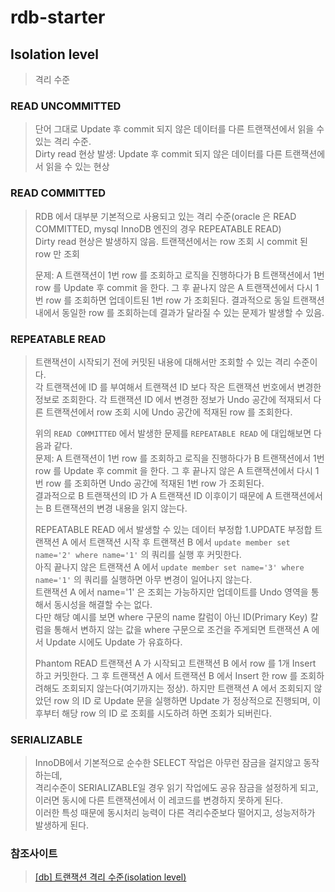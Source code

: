 # rdb-starter

## Isolation level
> 격리 수준 

### READ UNCOMMITTED
> 단어 그대로 Update 후 commit 되지 않은 데이터를 다른 트랜잭션에서 읽을 수 있는 격리 수준.  
> Dirty read 현상 발생: Update 후 commit 되지 않은 데이터를 다른 트랜잭션에서 읽을 수 있는 현상  

### READ COMMITTED
> RDB 에서 대부분 기본적으로 사용되고 있는 격리 수준(oracle 은 READ COMMITTED, mysql InnoDB 엔진의 경우 REPEATABLE READ)  
> Dirty read 현상은 발생하지 않음. 트랜잭션에서는 row 조회 시 commit 된 row 만 조회   
>
> 문제: A 트랜잭션이 1번 row 를 조회하고 로직을 진행하다가 B 트랜잭션에서 1번 row 를 Update 후 commit 을 한다.
> 그 후 끝나지 않은 A 트랜잭션에서 다시 1번 row 를 조회하면 업데이트된 1번 row 가 조회된다. 결과적으로 동일 트랜잭션 내에서 동일한 row 를 조회하는데
> 결과가 달라질 수 있는 문제가 발생할 수 있음.  

### REPEATABLE READ
> 트랜잭션이 시작되기 전에 커밋된 내용에 대해서만 조회할 수 있는 격리 수준이다.  
> 각 트랜잭션에 ID 를 부여해서 트랜잭션 ID 보다 작은 트랜잭션 번호에서 변경한 정보로 조회한다.
> 각 트랜잭션 ID 에서 변경한 정보가 Undo 공간에 적재되서 다른 트랜잭션에서 row 조회 시에 Undo 공간에 적재된 row 를 조회한다.  
>
> 위의 `READ COMMITTED` 에서 발생한 문제를 `REPEATABLE READ` 에 대입해보면 다음과 같다.  
> 문제: A 트랜잭션이 1번 row 를 조회하고 로직을 진행하다가 B 트랜잭션에서 1번 row 를 Update 후 commit 을 한다.
> 그 후 끝나지 않은 A 트랜잭션에서 다시 1번 row 를 조회하면 Undo 공간에 적재된 1번 row 가 조회된다.  
> 결과적으로 B 트랜잭션의 ID 가 A 트랜잭션 ID 이후이기 때문에 A 트랜잭션에서는 B 트랜잭션의 변경 내용을 읽지 않는다.   
>
> REPEATABLE READ 에서 발생할 수 있는 데이터 부정합
> 1.UPDATE 부정합
> 트랜잭션 A 에서 트랜잭션 시작 후 트랜잭션 B 에서 `update member set name='2' where name='1'` 의 쿼리를 실행 후 커밋한다.  
> 아직 끝나지 않은 트랜잭션 A 에서 `update member set name='3' where name='1'` 의 쿼리를 실행하면 아무 변경이 일어나지 않는다.  
> 트랜잭션 A 에서 name='1' 은 조회는 가능하지만 업데이트를 Undo 영역을 통해서 동시성을 해결할 수는 없다.  
> 다만 해당 예시를 보면 where 구문의 name 칼럼이 아닌 ID(Primary Key) 칼럼을 통해서 변하지 않는 값을 where 구문으로 조건을 주게되면 
> 트랜잭션 A 에서 Update 시에도 Update 가 유효하다.  
>
> Phantom READ
> 트랜잭션 A 가 시작되고 트랜잭션 B 에서 row 를 1개 Insert 하고 커밋한다. 그 후 트랜잭션 A 에서 트랜잭션 B 에서 Insert 한 row 를 조회하려해도 
> 조회되지 않는다(여기까지는 정상). 하지만 트랜잭션 A 에서 조회되지 않았던 row 의 ID 로 Update 문을 실행하면 Update 가 정상적으로 진행되며,
> 이후부터 해당 row 의 ID 로 조회를 시도하려 하면 조회가 되버린다.

### SERIALIZABLE
> InnoDB에서 기본적으로 순수한 SELECT 작업은 아무런 잠금을 걸지않고 동작하는데,  
> 격리수준이 SERIALIZABLE일 경우 읽기 작업에도 공유 잠금을 설정하게 되고, 이러면 동시에 다른 트랜잭션에서 이 레코드를 변경하지 못하게 된다.  
> 이러한 특성 때문에 동시처리 능력이 다른 격리수준보다 떨어지고, 성능저하가 발생하게 된다.  

### 참조사이트
> [[db] 트랜잭션 격리 수준(isolation level)](https://joont92.github.io/db/%ED%8A%B8%EB%9E%9C%EC%9E%AD%EC%85%98-%EA%B2%A9%EB%A6%AC-%EC%88%98%EC%A4%80-isolation-level/)
